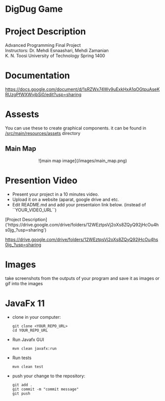# DigDug Game

# Project Description
<p> Advanced Programming Final Project <br>
    Instructors: Dr. Mehdi Esnaashari, Mehdi Zamanian <br>
    K. N. Toosi University of Technology Spring 1400 <br>
</p> 

# Documentation
https://docs.google.com/document/d/1sRZWx74Wv9uExkHxA1qOGtpuAseKRUzgPfWXWvjbSi0/edit?usp=sharing

# Assests
You can use these to create graphical components. 
it can be found in [/src/main/resources/assets](https://git.ce.kntu.ac.ir/ap/homeworks/projects/p4-digdug/-/tree/master/src/main/resources/assets) directory

## Main Map 
<div align=center> ![main map image](/images/main_map.png) </div>

# Presention Video
<ul>
    <li> Present your project in a 10 minutes video. </li>
    <li> Upload it on a website (aparat, google drive and etc.</li>
    <li> Edit README.md and add your presentaion link below. (instead of ``YOUR_VIDEO_URL``)</li>
</ul>
[Project Description]('https://drive.google.com/drive/folders/12WEztpsVj2oXs8ZQyQ92jHcOu4hs0jg_?usp=sharing')


https://drive.google.com/drive/folders/12WEztpsVj2oXs8ZQyQ92jHcOu4hs0jg_?usp=sharing

# Images
take screenshots from the outputs of your program and save it as images or gif into the images


# JavaFx 11
<ul>
<li>
clone in your computer: 

```
git clone <YOUR_REPO_URL>
cd YOUR_REPO_URL
```

</li>
<li>
    <p>Run Javafx GUI</p>
    
```
mvn clean javafx:run
```

</li>

<li>
    <p>Run tests</p>
    
```
mvn clean test
```
</li>

<li>
<p> push your change to the repository: </p>
 
```
git add .
git commit -m "commit message"
git push
```
</li>
</ul>
